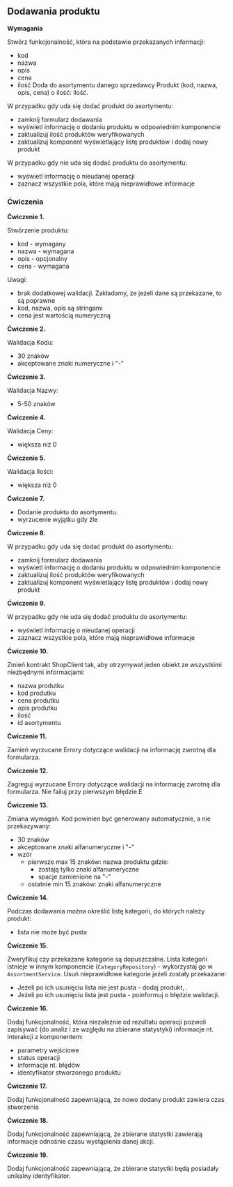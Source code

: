 ## Dodawania produktu
**Wymagania**

Stwórz funkcjonalność, która na podstawie przekazanych informacji:
- kod
- nazwa
- opis
- cena
- ilość
  Doda do asortymentu danego sprzedawcy Produkt (kod, nazwa, opis, cena) o ilość: ilość.

W przypadku gdy uda się dodać produkt do asortymentu:
- zamknij formularz dodawania
- wyświetl informację o dodaniu produktu w odpowiednim komponencie
- zaktualizuj ilość produktów weryfikowanych
- zaktualizuj komponent wyświetlający listę produktów i dodaj nowy produkt

W przypadku gdy nie uda się dodać produktu do asortymentu:
- wyświetl informację o nieudanej operacji
- zaznacz wszystkie pola, które mają nieprawidłowe informacje


### Ćwiczenia
**Ćwiczenie 1.**

Stwórzenie produktu:
- kod - wymagany
- nazwa - wymagana
- opis - opcjonalny
- cena - wymagana

Uwagi:
- brak dodatkowej walidacji. Zakładamy, że jeżeli dane są przekazane, to są poprawne
- kod, nazwa, opis są stringami
- cena jest wartością numeryczną

**Ćwiczenie 2.**

Walidacja Kodu:
- 30 znaków
- akceptowane znaki numeryczne i "-"

**Ćwiczenie 3.**

Walidacja Nazwy:
- 5-50 znaków

**Ćwiczenie 4.**

Walidacja Ceny:
- większa niż 0

**Ćwiczenie 5.**

Walidacja Ilości:
- większa niż 0

**Ćwiczenie 7.**

- Dodanie produktu do asortymentu.
- wyrzucenie wyjątku gdy źle

**Ćwiczenie 8.**

W przypadku gdy uda się dodać produkt do asortymentu:
- zamknij formularz dodawania
- wyświetl informację o dodaniu produktu w odpowiednim komponencie
- zaktualizuj ilość produktów weryfikowanych
- zaktualizuj komponent wyświetlający listę produktów i dodaj nowy produkt

**Ćwiczenie 9.**

W przypadku gdy nie uda się dodać produktu do asortymentu:
- wyświetl informację o nieudanej operacji
- zaznacz wszystkie pola, które mają nieprawidłowe informacje

**Ćwiczenie 10.**

Zmień kontrakt ShopClient tak, aby otrzymywał jeden obiekt ze wszystkimi niezbędnymi informacjami:
- nazwa produtku
- kod produtku
- cena produtku
- opis produtku
- ilość
- id asortymentu

**Ćwiczenie 11.**

Zamień wyrzucane Errory dotyczące walidacji na informację zwrotną dla formularza.

**Ćwiczenie 12.**

Zagreguj wyrzucane Errory dotyczące walidacji na informację zwrotną dla formularza. Nie failuj przy pierwszym błędzie.E

**Ćwiczenie 13.**

Zmiana wymagań.
Kod powinien być generowany automatycznie, a nie przekazywany:
- 30 znaków
- akceptowane znaki alfanumeryczne i "-"
- wzór
  - pierwsze max 15 znaków: nazwa produktu gdzie:
    - zostają tylko znaki alfanumeryczne
    - spacje zamienione na "-"
  - ostatnie min 15 znaków: znaki alfanumeryczne

**Ćwiczenie 14.**

Podczas dodawania można określić listę kategorii, do których należy produkt:
- lista nie może być pusta

**Ćwiczenie 15.**

Zweryfikuj czy przekazane kategorie są dopuszczalne. Lista kategorii istnieje w innym komponencie (`CategoryRepository`) - wykorzystaj go w `AssortmentService`.
Usuń nieprawidłowe kategorie jeżeli zostały przekazane:
- Jeżeli po ich usunięciu lista nie jest pusta - dodaj produkt, .
- Jeżeli po ich usunięciu lista jest pusta - poinformuj o błędzie walidacji.

**Ćwiczenie 16.**

Dodaj funkcjonalność, która niezależnie od rezultatu operacji pozwoli zapisywać (do analiz i ze względu na zbierane statystyki) informacje nt. interakcji z komponentem:
- parametry wejściowe
- status operacji
- informacje nt. błędów
- identyfikator stworzonego produktu

**Ćwiczenie 17.**

Dodaj funkcjonalność zapewniającą, że nowo dodany produkt zawiera czas stworzenia

**Ćwiczenie 18.**

Dodaj funkcjonalność zapewniającą, że zbierane statystki zawierają informacje odnośnie czasu wystąpienia danej akcji.

**Ćwiczenie 19.**

Dodaj funkcjonalność zapewniającą, że zbierane statystki będą posiadały unikalny identyfikator.